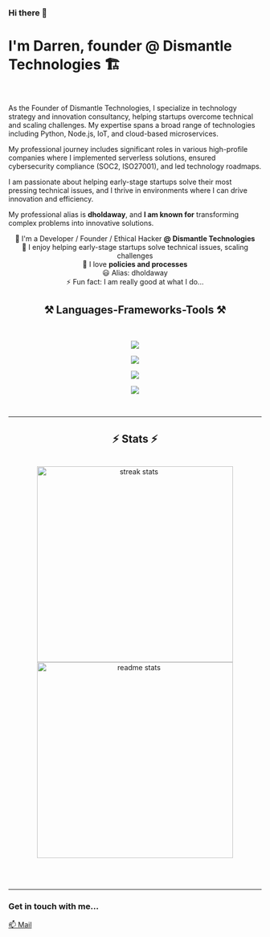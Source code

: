 ### Hi there 👋
# I'm Darren, founder @ Dismantle Technologies 🏗️
<br/>

As the Founder of Dismantle Technologies, I specialize in technology strategy and innovation consultancy, helping startups overcome technical and scaling challenges. 
My expertise spans a broad range of technologies including Python, Node.js, IoT, and cloud-based microservices.

My professional journey includes significant roles in various high-profile companies where I implemented serverless solutions, ensured cybersecurity compliance (SOC2, ISO27001), and led technology roadmaps.

I am passionate about helping early-stage startups solve their most pressing technical issues, and I thrive in environments where I can drive innovation and efficiency. 

My professional alias is **dholdaway**, and **I am known for** transforming complex problems into innovative solutions.

<div align="center">

🤖 I'm a Developer / Founder / Ethical Hacker **@ Dismantle Technologies**  
🌱 I enjoy helping early-stage startups solve technical issues, scaling challenges  
👯 I love **policies and processes**  
😃 Alias: dholdaway  
⚡ Fun fact: I am really good at what I do...  

</div>

<h2 align="center">⚒️ Languages-Frameworks-Tools ⚒️</h2>
<br/>
  <p align="center">
  <a href="https://skillicons.dev">
    <img src="https://skillicons.dev/icons?i=react,reactivex,nodejs,python,javascript,typescript,express,nextjs&perline=8" />
  </a>
  <p align="center">
  <a href="https://skillicons.dev">
    <img src="https://skillicons.dev/icons?i=firebase,mongodb,mysql,postgres&perline=4" />
  </a>
  <p align="center">
  <a href="https://skillicons.dev">
    <img src="https://skillicons.dev/icons?i=aws,azure,gcp&perline=3" />
  </a>
  <p align="center">
  <a href="https://skillicons.dev">
    <img src="https://skillicons.dev/icons?i=kubernetes,docker,git&perline=3" />
  </a>
</p>
</p>
</p>
</p>
</div>

<br/>
<hr/>

<h2 align="center">⚡ Stats ⚡</h2>
<br>
<div align=center>
  <img width=390 src="https://github-readme-streak-stats-salesp07.vercel.app/?user=dholdaway&count_private=true&theme=react&border_radius=10" alt="streak stats"/>
  <img width=390 src="https://github-readme-stats-salesp07.vercel.app/api?username=dholdaway&count_private=true&show_icons=true&theme=react&rank_icon=github&border_radius=10" alt="readme stats" />
  <br/>
</div>

<br/><br/>
<hr/>


### Get in touch with me...

[📫 Mail](mailto://darren@dismantle.io)